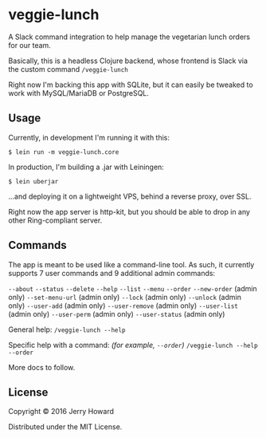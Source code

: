 # veggie-lunch

A Slack command integration to help manage the vegetarian lunch orders for our team.

Basically, this is a headless Clojure backend, whose frontend is Slack via the custom command `/veggie-lunch`

Right now I'm backing this app with SQLite, but it can easily be tweaked to work with MySQL/MariaDB or PostgreSQL.

## Usage

Currently, in development I'm running it with this:

`$ lein run -m veggie-lunch.core`

In production, I'm building a .jar with Leiningen:

`$ lein uberjar`

...and deploying it on a lightweight VPS, behind a reverse proxy, over SSL.

Right now the app server is http-kit, but you should be able to drop in any other Ring-compliant server.

## Commands

The app is meant to be used like a command-line tool. As such, it currently supports 7 user commands and 9 additional admin commands:

`--about`
`--status` 
`--delete` 
`--help` 
`--list` 
`--menu`
`--order`
`--new-order` (admin only)
`--set-menu-url` (admin only)
`--lock` (admin only)
`--unlock` (admin only)
`--user-add` (admin only)
`--user-remove` (admin only)
`--user-list` (admin only)
`--user-perm` (admin only)
`--user-status` (admin only)

General help: 
`/veggie-lunch --help`

Specific help with a command:
*(for example, `--order`)*
`/veggie-lunch --help --order`

More docs to follow.

## License

Copyright © 2016 Jerry Howard

Distributed under the MIT License.
